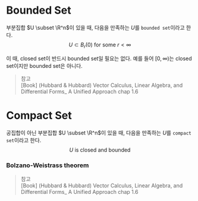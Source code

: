 # Bounded Set
부분집합 $U \subset \R^n$이 있을 때, 다음을 만족하는 $U$를 `bounded set`이라고 한다.
$$ U \subset B_r(0) \text{ for some } r < \infty$$

이 때, closed set이 반드시 bounded set일 필요는 없다. 예를 들어 $[0,\infty)$는 closed set이지만 bounded set은 아니다.

> 참고  
> [Book] (Hubbard & Hubbard) Vector Calculus, Linear Algebra, and Differential Forms_ A Unified Approach chap 1.6  

# Compact Set
공집합이 아닌 부분집합 $U \subset \R^n$이 있을 때, 다음을 만족하는 $U$를 `compact set`이라고 한다.
$$ U \text{ is closed and bounded }$$

### Bolzano-Weistrass theorem

> 참고  
> [Book] (Hubbard & Hubbard) Vector Calculus, Linear Algebra, and Differential Forms_ A Unified Approach chap 1.6  